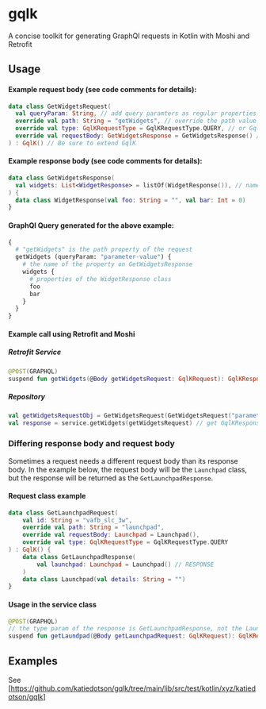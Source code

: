 # gqlk
A concise toolkit for generating GraphQl requests in Kotlin with Moshi and Retrofit

## Usage
#### Example request body (see code comments for details):
```kotlin
data class GetWidgetsRequest(
  val queryParam: String, // add query paramters as regular properties
  override val path: String = "getWidgets", // override the path value for the root of the query/mutation
  override val type: GqlKRequestType = GqlKRequestType.QUERY, // or GqlKRequestType.MUTATION
  override val requestBody: GetWidgetsResponse = GetWidgetsResponse() // default constructor must work for response (provide default values when constructing classes)
) : GqlK() // Be sure to extend GqlK
```
#### Example response body (see code comments for details):
```kotlin
data class GetWidgetsResponse(
  val widgets: List<WidgetResponse> = listOf(WidgetResponse()), // name the properties so they match the query body; be sure to initialize a list with a default instance
) {
  data class WidgetResponse(val foo: String = "", val bar: Int = 0)
}
```
#### GraphQl Query generated for the above example:
```graphql
{
  # "getWidgets" is the path property of the request
  getWidgets (queryParam: "parameter-value") { 
    # the name of the property on GetWidgetsResponse
    widgets { 
      # properties of the WidgetResponse class
      foo
      bar
    }
  }
}
```

#### Example call using Retrofit and Moshi
##### Retrofit Service
```kotlin
@POST(GRAPHQL)
suspend fun getWidgets(@Body getWidgetsRequest: GqlKRequest): GqlKResponse<GetWidgetsResponse>
```
##### Repository
```kotlin
val getWidgetsRequestObj = GetWidgetsRequest(GetWidgetsRequest("parameter-value")).toQueryObject() // create an instance using any parameters and call .toQueryObject()
val response = service.getWidgets(getWidgetsRequest) // get GqlKResponse, then any errors at response.errors or the data at response.data
```

### Differing response body and request body
Sometimes a request needs a different request body than its response body. In the example below, the request body will be the `Launchpad` class, but the response will be returned as the `GetLaunchpadResponse`. 

#### Request class example
```kotlin
data class GetLaunchpadRequest(
    val id: String = "vafb_slc_3w",
    override val path: String = "launchpad",
    override val requestBody: Launchpad = Launchpad(),
    override val type: GqlKRequestType = GqlKRequestType.QUERY
) : GqlK() {
    data class GetLaunchpadResponse(
        val launchpad: Launchpad = Launchpad() // RESPONSE
    )
    data class Launchpad(val details: String = "")
}
```
#### Usage in the service class
```kotlin
@POST(GRAPHQL)
// the type param of the response is GetLaunchpadResponse, not the Launchpad class that is the requestBody
suspend fun getLaundpad(@Body getLaunchpadRequest: GqlKRequest): GqlKResponse<GetLaunchpadResponse>
```

## Examples
See [https://github.com/katiedotson/gqlk/tree/main/lib/src/test/kotlin/xyz/katiedotson/gqlk]
